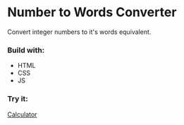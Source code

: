 # Number to Words Converter
Convert integer numbers to it's words equivalent. 

### Build with:
- HTML
- CSS
- JS

### Try it:
[Calculator](https://htmlpreview.github.io/?https://github.com/sashoa/sedc5-javascript-g3/blob/homework/number-to-words/homework/sashe-apostolovski/number-to-words/index.html)
